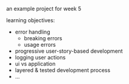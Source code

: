 an example project for week 5

learning objectives:
* error handling
    * breaking errors
    * usage errors
* progressive user-story-based development
* logging user actions
* ui vs application
* layered & tested development process
* ...


